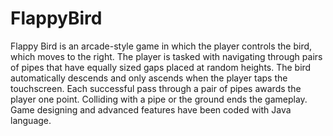 # FlappyBird
Flappy Bird is an arcade-style game in which the player controls the bird, which moves to the right. The player is tasked with navigating through pairs of pipes that have equally sized gaps placed at random heights. The bird automatically descends and only ascends when the player taps the touchscreen. Each successful pass through a pair of pipes awards the player one point. 
Colliding with a pipe or the ground ends the gameplay. Game designing and advanced features have been coded with Java language.
